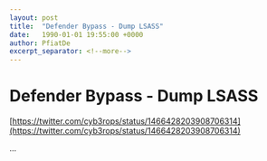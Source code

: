 ```yaml
---
layout: post
title:  "Defender Bypass - Dump LSASS"
date:   1990-01-01 19:55:00 +0000
author: PfiatDe
excerpt_separator: <!--more-->
---
```


# Defender Bypass - Dump LSASS

[https://twitter.com/cyb3rops/status/1466428203908706314](https://twitter.com/cyb3rops/status/1466428203908706314)

...
<!--more-->
